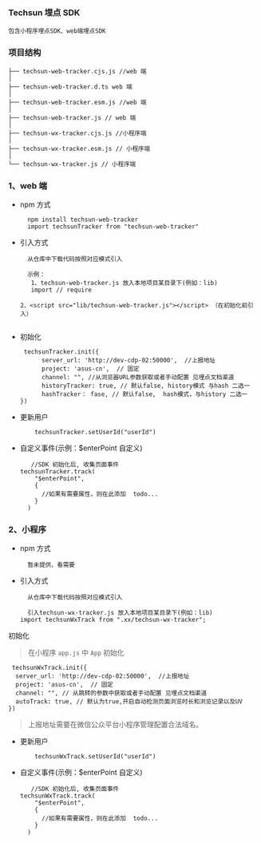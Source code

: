 <!--
 * @Author: Gaolu
 * @Date: 2022-09-02 10:16:44
-->

### Techsun 埋点 SDK

    包含小程序埋点SDK、web端埋点SDK

### 项目结构

```
├── techsun-web-tracker.cjs.js //web 端
│
├── techsun-web-tracker.d.ts web 端
│
├── techsun-web-tracker.esm.js //web 端
│
├── techsun-web-tracker.js // web 端
│
├── techsun-wx-tracker.cjs.js //小程序端
│
├── techsun-wx-tracker.esm.js // 小程序端
│
└── techsun-wx-tracker.js // 小程序端
```

### 1、web 端

- npm 方式

  ```
    npm install techsun-web-tracker
    import techsunTracker from "techsun-web-tracker"
  ```

- 引入方式

  ```
    从仓库中下载代码按照对应模式引入

    示例：
     1、techsun-web-tracker.js 放入本地项目某目录下(例如：lib)
     import // require

  2、<script src="lib/techsun-web-tracker.js"></script> （在初始化前引入）


  ```

- 初始化

  ```
   techsunTracker.init({
        server_url: 'http://dev-cdp-02:50000',  //上报地址
        project: 'asus-cn',  // 固定
        channel: "", //从浏览器URL参数获取或者手动配置 见埋点文档渠道
        historyTracker: true, // 默认false, history模式 与hash 二选一
        hashTracker： fase, // 默认false,  hash模式，与history 二选一
  })
  ```

- 更新用户

  ```
      techsunTracker.setUserId("userId")
  ```

- 自定义事件(示例：$enterPoint 自定义)

  ```
     //SDK 初始化后, 收集页面事件
  techsunTracker.track(
      "$enterPoint",
      {
        //如果有需要属性，则在此添加  todo...
      }
    )
  ```

### 2、小程序

- npm 方式

  ```
    暂未提供、看需要
  ```

- 引入方式

  ```
    从仓库中下载代码按照对应模式引入

    引入techsun-wx-tracker.js 放入本地项目某目录下(例如：lib)
  import techsunWxTrack from ".xx/techsun-wx-tracker";
  ```

初始化

> 在小程序 `app.js` 中 `App` 初始化

```
 techsunWxTrack.init({
  server_url: 'http://dev-cdp-02:50000',  //上报地址
  project: 'asus-cn',  // 固定
  channel: "", // 从跳转的参数中获取或者手动配置 见埋点文档渠道
  autoTrack: true, // 默认为true,开启自动检测页面浏览时长和浏览记录以及UV
})
```

> 上报地址需要在微信公众平台小程序管理配置合法域名。

- 更新用户

  ```
      techsunWxTrack.setUserId("userId")
  ```

- 自定义事件(示例：$enterPoint 自定义)

  ```
     //SDK 初始化后, 收集页面事件
  techsunWxTrack.track(
      "$enterPoint",
      {
        //如果有需要属性，则在此添加  todo...
      }
    )
  ```
